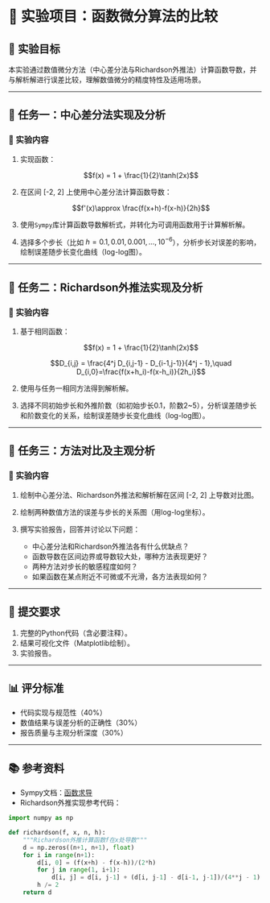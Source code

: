 
# 🌌 实验项目：函数微分算法的比较

## 🎯 实验目标
本实验通过数值微分方法（中心差分法与Richardson外推法）计算函数导数，并与解析解进行误差比较，理解数值微分的精度特性及适用场景。

---

## 📂 任务一：中心差分法实现及分析

### 🔹 实验内容
1. 实现函数：
   
   $$f(x) = 1 + \frac{1}{2}\tanh(2x)$$

2. 在区间 [-2, 2] 上使用中心差分法计算函数导数：
   
   $$f'(x)\approx \frac{f(x+h)-f(x-h)}{2h}$$
   

3. 使用`Sympy`库计算函数导数解析式，并转化为可调用函数用于计算解析解。

4. 选择多个步长（比如 $h = 0.1,0.01,0.001,...,10^{-6}$），分析步长对误差的影响，绘制误差随步长变化曲线（log-log图）。

---

## 📂 任务二：Richardson外推法实现及分析

### 🔹 实验内容
1. 基于相同函数：
   
   $$f(x) = 1 + \frac{1}{2}\tanh(2x)$$
   
   $$D_{i,j} = \frac{4^j D_{i,j-1} - D_{i-1,j-1}}{4^j - 1},\quad D_{i,0}=\frac{f(x+h_i)-f(x-h_i)}{2h_i}$$

3. 使用与任务一相同方法得到解析解。

4. 选择不同初始步长和外推阶数（如初始步长0.1，阶数2~5），分析误差随步长和阶数变化的关系，绘制误差随步长变化曲线（log-log图）。

---

## 📂 任务三：方法对比及主观分析

### 🔹 实验内容
1. 绘制中心差分法、Richardson外推法和解析解在区间 [-2, 2] 上导数对比图。

2. 绘制两种数值方法的误差与步长的关系图（用log-log坐标）。

3. 撰写实验报告，回答并讨论以下问题：
   - 中心差分法和Richardson外推法各有什么优缺点？
   - 函数导数在区间边界或导数较大处，哪种方法表现更好？
   - 两种方法对步长的敏感程度如何？
   - 如果函数在某点附近不可微或不光滑，各方法表现如何？

---

## 📌 提交要求
1. 完整的Python代码（含必要注释）。
2. 结果可视化文件（Matplotlib绘制）。
3. 实验报告。

---

## 📊 评分标准
- 代码实现与规范性（40%）
- 数值结果与误差分析的正确性（30%）
- 报告质量与主观分析深度（30%）

---

## 📚 参考资料
- Sympy文档：[函数求导](https://docs.sympy.org/latest/tutorials/intro-tutorial/differentiation.html)
- Richardson外推实现参考代码：

```python
import numpy as np

def richardson(f, x, n, h):
    """Richardson外推计算函数f在x处导数"""
    d = np.zeros((n+1, n+1), float)
    for i in range(n+1):
        d[i, 0] = (f(x+h) - f(x-h))/(2*h)
        for j in range(1, i+1):
            d[i, j] = d[i, j-1] + (d[i, j-1] - d[i-1, j-1])/(4**j - 1)
        h /= 2
    return d
```

